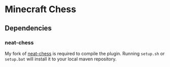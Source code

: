 # Minecraft Chess

## Dependencies
### neat-chess
My fork of [neat-chess](https://github.com/TrollyLoki/neat-chess) is required to compile the plugin.
Running `setup.sh` or `setup.bat` will install it to your local maven repository.